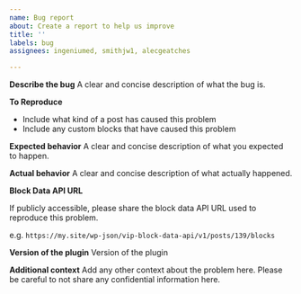 ```yaml
---
name: Bug report
about: Create a report to help us improve
title: ''
labels: bug
assignees: ingeniumed, smithjw1, alecgeatches

---
```


**Describe the bug**
A clear and concise description of what the bug is.

**To Reproduce**
- Include what kind of a post has caused this problem
- Include any custom blocks that have caused this problem

**Expected behavior**
A clear and concise description of what you expected to happen.

**Actual behavior**
A clear and concise description of what actually happened.

**Block Data API URL**

If publicly accessible, please share the block data API URL used to reproduce this problem.

e.g. `https://my.site/wp-json/vip-block-data-api/v1/posts/139/blocks`

**Version of the plugin**
Version of the plugin

**Additional context**
Add any other context about the problem here. Please be careful to not share any confidential information here.
